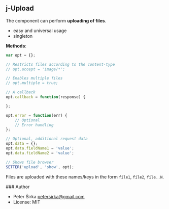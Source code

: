 ## j-Upload

The component can perform __uploading of files__.

- easy and universal usage
- singleton

__Methods__:

```javascript
var opt = {};

// Restricts files according to the content-type
// opt.accept = 'image/*';

// Enables multiple files
// opt.multiple = true;

// A callback
opt.callback = function(response) {

};

opt.error = function(err) {
	// Optional
	// Error handling
};

// Optional, additional request data
opt.data = {};
opt.data.fieldName1 = 'value';
opt.data.fieldName2 = 'value';

// Shows file browser
SETTER('upload', 'show', opt);
````

Files are uploaded with these names/keys in the form `file1`, `file2`, `file..N`.

### Author

- Peter Širka <petersirka@gmail.com>
- License: MIT